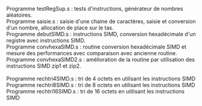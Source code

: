 Programme testRegSup.s : tests d'instructions, générateur de nombres aléatoires. <br>
Programme saisie.s  : saisie d'une chaine de caractères, saisie et conversion d'un nombre, allocation de place sur le tas.<br>
Programme debutSIMD.s : instructions SIMD,  conversion hexadécimale d'un registre avec instructions SIMD. <br>
Programme convhexaSIMD.s : routine conversion hexadécimale SIMD et mesure des performances avec comparaison avec ancienne routine. <BR> 
Programme convhexaSIMD2.s : amélioration de la routine par utilisation des instructions SIMD zip1 et zip2. <br>
  <br>
Programme rechtri4SIMD.s  : tri de 4 octets en utilisant les instructions SIMD<br>
Programme rechtri8SIMD.s  : tri de 8 octets en utilisant les instructions SIMD<br>
Programme rechtri16SIMD.s  : tri de 16 octets en utilisant les instructions SIMD<br>
